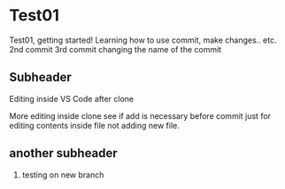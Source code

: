 # Test01
Test01, getting started!
Learning how to use commit, make changes.. etc.
2nd commit
3rd commit changing the name of the commit


## Subheader

Editing inside VS Code after clone

More editing inside clone
see if add is necessary before commit just for editing contents inside file not adding new file.

## another subheader

1. testing on new branch 


